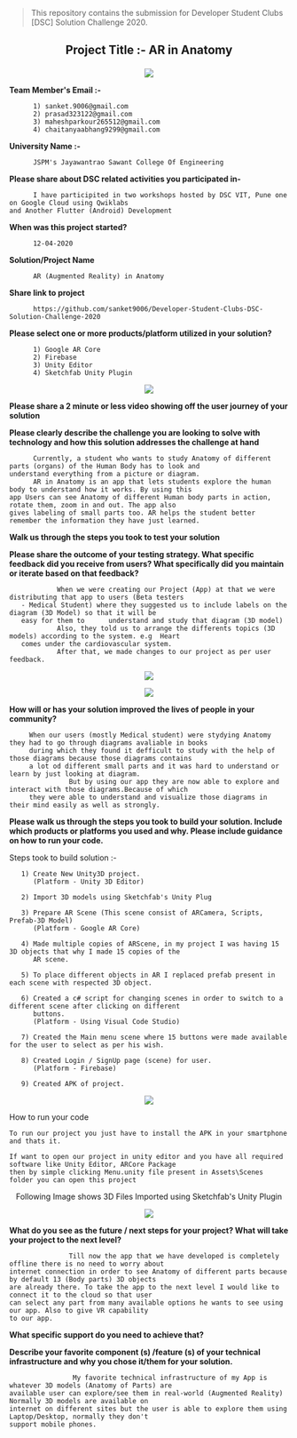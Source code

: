 
> This repository contains the submission for Developer Student Clubs [DSC] Solution Challenge 2020.
## <p align="center"> Project Title :- AR in Anatomy </p>


<p align="center">
 <img  src="https://github.com/sanket9006/Developer-Student-Clubs-DSC-Solution-Challenge-2020/blob/master/222.png">
</p>



**Team Member's Email :-**

          1) sanket.9006@gmail.com      
          2) prasad323122@gmail.com
          3) maheshparkour265512@gmail.com
          4) chaitanyaabhang9299@gmail.com

**University Name :-**

          JSPM's Jayawantrao Sawant College Of Engineering


**Please share about DSC related activities you participated in-**
          
          I have participited in two workshops hosted by DSC VIT, Pune one on Google Cloud using Qwiklabs 
    and Another Flutter (Android) Development

**When was this project started?**
          
          12-04-2020

**Solution/Project Name**

          AR (Augmented Reality) in Anatomy
          
**Share link to project**
          
          https://github.com/sanket9006/Developer-Student-Clubs-DSC-Solution-Challenge-2020
        
          
**Please select one or more products/platform utilized in your solution?**

          1) Google AR Core
          2) Firebase
          3) Unity Editor
          4) Sketchfab Unity Plugin
          
          
<p align="center">
 <img  src="https://github.com/sanket9006/Developer-Student-Clubs-DSC-Solution-Challenge-2020/blob/master/Unity + Arcore + Firebase  + Sketchfab.png">
</p>


**Please share a 2 minute or less video showing off the user journey of your solution**


**Please clearly describe the challenge you are looking to solve with technology and how this solution addresses the challenge at hand**

          Currently, a student who wants to study Anatomy of different parts (organs) of the Human Body has to look and 
    understand everything from a picture or diagram.
          AR in Anatomy is an app that lets students explore the human body to understand how it works. By using this 
    app Users can see Anatomy of different Human body parts in action, rotate them, zoom in and out. The app also 
    gives labeling of small parts too. AR helps the student better remember the information they have just learned. 

**Walk us through the steps you took to test your solution**


**Please share the outcome of your testing strategy. What specific feedback did you receive from users? What specifically 
did you maintain or iterate based on that feedback?**
                
                When we were creating our Project (App) at that we were distributing that app to users (Beta testers 
       - Medical Student) where they suggested us to include labels on the diagram (3D Model) so that it will be 
       easy for them to      understand and study that diagram (3D model)
                Also, they told us to arrange the differents topics (3D models) according to the system. e.g  Heart 
       comes under the cardiovascular system.
                After that, we made changes to our project as per user feedback.

<p align="center">
 <img  src="https://github.com/sanket9006/Developer-Student-Clubs-DSC-Solution-Challenge-2020/blob/master/95.PNG">
</p>



<p align="center">
 <img  src="https://github.com/sanket9006/Developer-Student-Clubs-DSC-Solution-Challenge-2020/blob/master/96.PNG">
</p>


**How will or has your solution improved the lives of people in your community?**
         
         When our users (mostly Medical student) were stydying Anatomy they had to go through diagrams avaliable in books
         during which they found it defficult to study with the help of those diagrams because those diagrams contains
         a lot od different small parts and it was hard to understand or learn by just looking at diagram.
                   But by using our app they are now able to explore and interact with those diagrams.Because of which
         they were able to understand and visualize those diagrams in their mind easily as well as strongly.

**Please walk us through the steps you took to build your solution. Include which products or platforms you used and why. Please include guidance on how to run your code.**

Steps took to build solution :-

       1) Create New Unity3D project.
          (Platform - Unity 3D Editor) 
          
       2) Import 3D models using Sketchfab's Unity Plug
       
       3) Prepare AR Scene (This scene consist of ARCamera, Scripts, Prefab-3D Model) 
          (Platform - Google AR Core)
          
       4) Made multiple copies of ARScene, in my project I was having 15 3D objects that why I made 15 copies of the 
          AR scene.
          
       5) To place different objects in AR I replaced prefab present in each scene with respected 3D object.
       
       6) Created a c# script for changing scenes in order to switch to a different scene after clicking on different 
          buttons.
          (Platform - Using Visual Code Studio)
          
       7) Created the Main menu scene where 15 buttons were made available for the user to select as per his wish.
       
       8) Created Login / SignUp page (scene) for user.
          (Platform - Firebase)
       
       9) Created APK of project.
    
    
<p align="center">
<img  src="https://github.com/sanket9006/Developer-Student-Clubs-DSC-Solution-Challenge-2020/blob/master/s.png">
</p>

How to run your code
   
    To run our project you just have to install the APK in your smartphone and thats it.
          
    If want to open our project in unity editor and you have all required software like Unity Editor, ARCore Package 
    then by simple clicking Menu.unity file present in Assets\Scenes folder you can open this project
    
    
<p align="center"> Following Image shows 3D Files Imported using Sketchfab's Unity Plugin </p>
       
  
<p align="center">
<img  src="https://github.com/sanket9006/Developer-Student-Clubs-DSC-Solution-Challenge-2020/blob/master/9999999999999999.png">
</p>



**What do you see as the future / next steps for your project? What will take your project to the next level?**

                   Till now the app that we have developed is completely offline there is no need to worry about 
    internet connection in order to see Anatomy of different parts because by default 13 (Body parts) 3D objects 
    are already there. To take the app to the next level I would like to connect it to the cloud so that user 
    can select any part from many available options he wants to see using our app. Also to give VR capability 
    to our app.                
          
**What specific support do you need to achieve that?**


**Describe your favorite component (s) /feature (s) of your technical infrastructure and why you chose it/them for your solution.**
                    
                    My favorite technical infrastructure of my App is whatever 3D models (Anatomy of Parts) are
    available user can explore/see them in real-world (Augmented Reality)  Normally 3D models are available on 
    internet on different sites but the user is able to explore them using Laptop/Desktop, normally they don't 
    support mobile phones.
